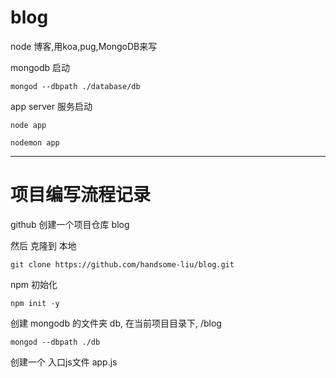 # blog

node 博客,用koa,pug,MongoDB来写

mongodb 启动

`mongod --dbpath ./database/db`

app server 服务启动

```
node app

nodemon app
```


-------
# 项目编写流程记录

github 创建一个项目仓库 blog

然后 克隆到 本地

`git clone https://github.com/handsome-liu/blog.git`

npm 初始化

`npm init -y`

创建 mongodb 的文件夹 db, 在当前项目目录下, /blog

`mongod --dbpath ./db`

创建一个 入口js文件 app.js
